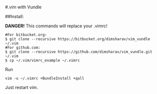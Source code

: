 #.vim with Vundle

##Install:

**DANGER!** This commands will replace your .vimrc!

    #For bitbucket.org:
    $ git clone --recursive https://bitbucket.org/dimsharav/vim_vundle ~/.vim
    #For github.com:
    $ git clone --recursive https://github.com/dimsharav/vim_vundle.git ~/.vim
    $ cp ~/.vim/vimrc_example ~/.vimrc

Run

    vim -u ~/.vimrc +BundleInstall +qall

Just restart vim.
